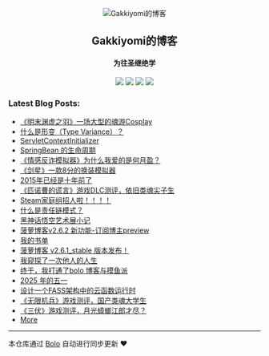 <p align="center"><img alt="Gakkiyomi的博客" src="https://file.fishpi.cn/2025/05/gakkiyomi-a0186963.png"></p><h2 align="center">
Gakkiyomi的博客
</h2>

<h4 align="center">为往圣继绝学</h4>
<p align="center"><a title="Gakkiyomi的博客" target="_blank" href="https://github.com/gakkiyomi/bolo-blog"><img src="https://img.shields.io/github/last-commit/gakkiyomi/bolo-blog.svg?style=flat-square&color=FF9900"></a>
<a title="GitHub repo size in bytes" target="_blank" href="https://github.com/gakkiyomi/bolo-blog"><img src="https://img.shields.io/github/repo-size/gakkiyomi/bolo-blog.svg?style=flat-square"></a>
<a title="Bolo Version" target="_blank" href="https://github.com/adlered/bolo-solo"><img src="https://img.shields.io/badge/bolo-v2.6.4 稳定版-f1e05a.svg?style=flat-square&color=blueviolet"></a>
<a title="Hits" target="_blank" href="https://github.com/88250/hits"><img src="https://hits.b3log.org/gakkiyomi/bolo-blog.svg"></a></p>

### Latest Blog Posts:

* [《明末渊虚之羽》一场大型的魂游Cosplay](https://gakkiyomi.blog/articles/2025/08/03/1754228761094.html)
* [什么是形变（Type Variance）？](https://gakkiyomi.blog/articles/2025/07/19/1752897315152.html)
* [ServletContextInitializer](https://gakkiyomi.blog/articles/2025/07/15/1752548212181.html)
* [SpringBean 的生命周期](https://gakkiyomi.blog/articles/2025/07/07/1751879378671.html)
* [《情感反诈模拟器》为什么我爱的是何月盈？](https://gakkiyomi.blog/articles/2025/06/23/1750652741988.html)
* [《剑星》一款8分的换装模拟器](https://gakkiyomi.blog/articles/2025/06/20/1750420857169.html)
* [2015年已经是十年前了](https://gakkiyomi.blog/articles/2025/06/15/1749989246676.html)
* [《匹诺曹的谎言》游戏DLC测评，依旧类魂尖子生](https://gakkiyomi.blog/articles/2025/06/10/1749549418487.html)
* [Steam家庭组招人啦！！！！](https://gakkiyomi.blog/articles/2025/06/03/1748922776811.html)
* [什么是责任链模式？](https://gakkiyomi.blog/articles/2025/06/02/1748855216822.html)
* [黑神话悟空艺术展小记](https://gakkiyomi.blog/articles/2025/05/31/1748691385877.html)
* [菠萝博客v2.6.2 新功能-订阅博主preview](https://gakkiyomi.blog/articles/2025/05/24/1748089282049.html)
* [我的书单](https://gakkiyomi.blog/books)
* [菠萝博客 v2.6.1_stable 版本发布！](https://gakkiyomi.blog/articles/2025/05/17/1747451410051.html)
* [我窥探了一次他人的人生](https://gakkiyomi.blog/articles/2025/05/14/1747217650690.html)
* [终于，我打通了bolo 博客与摸鱼派](https://gakkiyomi.blog/articles/2025/05/10/1746880638954.html)
* [2025 年的五一](https://gakkiyomi.blog/articles/2025/05/05/1746450734691.html)
* [设计一个FASS架构中的云函数运行时](https://gakkiyomi.blog/articles/2025/05/05/1746447839535.html)
* [《无限机兵》游戏测评，国产类魂大学生](https://gakkiyomi.blog/articles/2025/03/30/1743331681769.html)
* [《三伏》游戏测评，月光蟑螂江郎才尽？](https://gakkiyomi.blog/articles/2025/03/26/1742956490103.html)
* [More](https://gakkiyomi.blog)



---

本仓库通过 [Bolo](https://github.com/bolo-blog/bolo-solo) 自动进行同步更新 ❤️ 